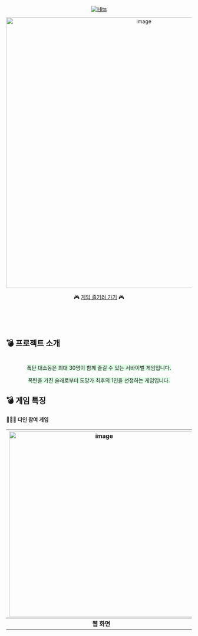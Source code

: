 <div align=center>
  
[![Hits](https://hits.seeyoufarm.com/api/count/incr/badge.svg?url=https%3A%2F%2Fgithub.com%2Fmini-game-world&count_bg=%2379C83D&title_bg=%23555555&icon=&icon_color=%23E7E7E7&title=hits&edge_flat=false)](https://hits.seeyoufarm.com)

<img width="732" alt="image" src="https://github.com/user-attachments/assets/e13b1eaf-e861-46da-85e9-7ad3b08ef1cd">

<br>

🎮  [게임 즐기러 가기](https://mini-game-world.com/)   🎮 

</div>

<br>
<br>
<br>

## 💣 프로젝트 소개

<div align=center>
<br>
<span style="background-color: #DCFFE4"> 폭탄 대소동은 최대 30명이 함께 즐길 수 있는 서바이벌 게임입니다.  </span>  
  
<span style="background-color: #DCFFE4"> 폭탄을 가진 술래로부터 도망가 최후의 1인을 선정하는 게임입니다.   </span>
</div>


## 💣 게임 특징

#### 🧑‍🤝‍🧑 다인 참여 게임

|<img width="500" alt="image" src="https://github.com/user-attachments/assets/415891cf-5200-45bb-8eb5-cb5900f49610"> |<img width="500" alt="image" src="https://github.com/user-attachments/assets/3ce75719-7777-4c91-aec1-19efeb411cbc">|
|:--------------------------:|:--------------------------:|
| **웹 화면** | **모바일 화면**|
